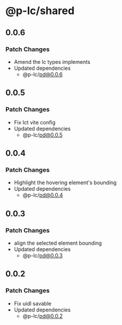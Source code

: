 # @p-lc/shared

## 0.0.6

### Patch Changes

- Amend the lc types implements
- Updated dependencies
  - @p-lc/pd@0.0.6

## 0.0.5

### Patch Changes

- Fix lct vite config
- Updated dependencies
  - @p-lc/pd@0.0.5

## 0.0.4

### Patch Changes

- Highlight the hovering element's bounding
- Updated dependencies
  - @p-lc/pd@0.0.4

## 0.0.3

### Patch Changes

- align the selected element bounding
- Updated dependencies
  - @p-lc/pd@0.0.3

## 0.0.2

### Patch Changes

- Fix uidl savable
- Updated dependencies
  - @p-lc/pd@0.0.2
